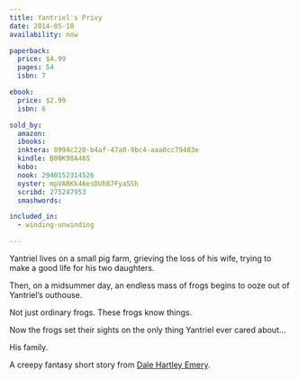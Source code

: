 ```yaml
---
title: Yantriel's Privy
date: 2014-05-10
availability: now

paperback:
  price: $4.99
  pages: 54
  isbn: 7

ebook:
  price: $2.99
  isbn: 6

sold_by:
  amazon:
  ibooks:
  inktera: 0994c220-b4af-47a0-9bc4-aaa0cc79403e
  kindle: B00K98A46S
  kobo:
  nook: 2940152314526
  oyster: mpVARKk46esDUh87FyaSSh
  scribd: 275247953
  smashwords:

included_in:
  - winding-unwinding

---
```


Yantriel lives on a small pig farm,
grieving the loss of his wife,
trying to make a good life for his two daughters.

Then,
on a midsummer day,
an endless mass of frogs begins to ooze out of Yantriel’s outhouse.

Not just ordinary frogs.
These frogs know things.

Now the frogs set their sights
on the only thing Yantriel ever cared about...

His family.

A creepy fantasy short story from
[Dale Hartley Emery](http://dalehartleyemery.com/).
